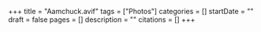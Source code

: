 +++
title = "Aamchuck.avif"
tags = ["Photos"]
categories = []
startDate = ""
draft = false
pages = []
description = ""
citations = []
+++
